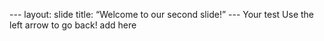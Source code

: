 --- layout: slide title: “Welcome to our second slide!” --- Your test Use the left arrow to go back!
add here

